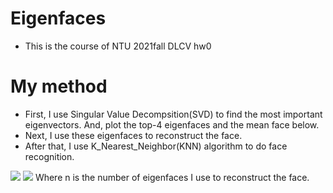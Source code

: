 # Eigenfaces
- This is the course of NTU 2021fall DLCV hw0
# My method
- First, I use Singular Value Decompsition(SVD) to find the most important eigenvectors. And, plot the top-4 eigenfaces and the mean face below.
- Next, I use these eigenfaces to reconstruct the face.
- After that, I use K_Nearest_Neighbor(KNN) algorithm to do face recognition.
<img src="https://user-images.githubusercontent.com/59093784/138810855-2e0d419f-8de7-4b77-be06-97c5bc01973a.jpg">
<img src="https://user-images.githubusercontent.com/59093784/138810974-e9c552eb-3f81-4f9f-a9e1-3052d3e1066b.jpg">
Where n is the number of eigenfaces I use to reconstruct the face.



